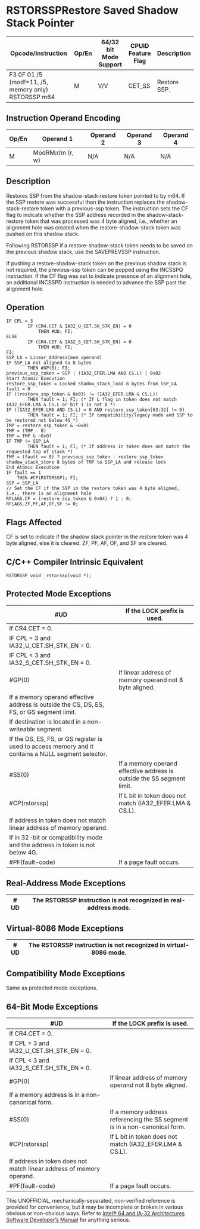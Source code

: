 # RSTORSSP**Restore Saved Shadow Stack Pointer**

| Opcode/Instruction                                  | Op/En | 64/32 bit Mode Support | CPUID Feature Flag | Description  |
| --------------------------------------------------- | ----- | ---------------------- | ------------------ | ------------ |
| F3 0F 01 /5 (mod!=11, /5, memory only) RSTORSSP m64 | M     | V/V                    | CET_SS             | Restore SSP. |

## Instruction Operand Encoding

| Op/En | Operand 1        | Operand 2 | Operand 3 | Operand 4 |
| ----- | ---------------- | --------- | --------- | --------- |
| M     | ModRM:r/m (r, w) | N/A       | N/A       | N/A       |

## Description

Restores SSP from the shadow-stack-restore token pointed to by m64. If the SSP restore was successful then the instruction replaces the shadow-stack-restore token with a previous-ssp token. The instruction sets the CF flag to indicate whether the SSP address recorded in the shadow-stack-restore token that was processed was 4 byte aligned, i.e., whether an alignment hole was created when the restore-shadow-stack token was pushed on this shadow stack.

Following RSTORSSP if a restore-shadow-stack token needs to be saved on the previous shadow stack, use the SAVEPREVSSP instruction.

If pushing a restore-shadow-stack token on the previous shadow stack is not required, the previous-ssp token can be popped using the INCSSPQ instruction. If the CF flag was set to indicate presence of an alignment hole, an additional INCSSPD instruction is needed to advance the SSP past the alignment hole.

## Operation

```
IF CPL = 3
        IF (CR4.CET & IA32_U_CET.SH_STK_EN) = 0
            THEN #​​​UD; FI;
ELSE
        IF (CR4.CET & IA32_S_CET.SH_STK_EN) = 0
            THEN #​​​UD; FI;
FI;
SSP_LA = Linear_Address(mem operand)
IF SSP_LA not aligned to 8 bytes
        THEN #​​​​GP(0); FI;
previous_ssp_token = SSP | (IA32_EFER.LMA AND CS.L) | 0x02
Start Atomic Execution
restore_ssp_token = Locked shadow_stack_load 8 bytes from SSP_LA
fault = 0
IF ((restore_ssp_token & 0x03) != (IA32_EFER.LMA & CS.L))
        THEN fault = 1; FI; (* If L flag in token does not match IA32_EFER.LMA & CS.L or bit 1 is not 0 *)
IF ((IA32_EFER.LMA AND CS.L) = 0 AND restore_ssp_token[63:32] != 0)
        THEN fault = 1; FI; (* If compatibility/legacy mode and SSP to be restored not below 4G *)
TMP = restore_ssp_token & ~0x01
TMP = (TMP - 8)
TMP = TMP & ~0x07
IF TMP != SSP_LA
        THEN fault = 1; FI; (* If address in token does not match the requested top of stack *)
TMP = (fault == 0) ? previous_ssp_token : restore_ssp_token
shadow_stack_store 8 bytes of TMP to SSP_LA and release lock
End Atomic Execution
IF fault == 1
    THEN #​CP(RSTORSSP); FI;
SSP = SSP_LA
// Set the CF if the SSP in the restore token was 4 byte aligned, i.e., there is an alignment hole
RFLAGS.CF = (restore_ssp_token & 0x04) ? 1 : 0;
RFLAGS.ZF,PF,AF,OF,SF := 0;

```

## Flags Affected

CF is set to indicate if the shadow stack pointer in the restore token was 4 byte aligned, else it is cleared. ZF, PF, AF, OF, and SF are cleared.

## C/C++ Compiler Intrinsic Equivalent

```
RSTORSSP void _rstorssp(void *);

```

## Protected Mode Exceptions

| #​​​UD                                                                                              | If the LOCK prefix is used.                                            |
| --------------------------------------------------------------------------------------------------- | ---------------------------------------------------------------------- |
| If CR4.CET = 0.                                                                                     |
| IF CPL = 3 and IA32_U_CET.SH_STK_EN = 0.                                                            |
| IF CPL < 3 and IA32_S_CET.SH_STK_EN = 0.                                                            |
| \#​​​​GP(0)                                                                                         | If linear address of memory operand not 8 byte aligned.                |
| If a memory operand effective address is outside the CS, DS, ES, FS, or GS segment limit.           |
| If destination is located in a non-writeable segment.                                               |
| If the DS, ES, FS, or GS register is used to access memory and it contains a NULL segment selector. |
| \#​​​​​SS(0)                                                                                        | If a memory operand effective address is outside the SS segment limit. |
| \#​CP(rstorssp)                                                                                     | If L bit in token does not match (IA32_EFER.LMA & CS.L).               |
| If address in token does not match linear address of memory operand.                                |
| If in 32-bit or compatibility mode and the address in token is not below 4G.                        |
| \#​PF(fault-code)                                                                                   | If a page fault occurs.                                                |

## Real-Address Mode Exceptions

| #​​​UD | The RSTORSSP instruction is not recognized in real-address mode. |
| ------ | ---------------------------------------------------------------- |

## Virtual-8086 Mode Exceptions

| #​​​UD | The RSTORSSP instruction is not recognized in virtual-8086 mode. |
| ------ | ---------------------------------------------------------------- |

## Compatibility Mode Exceptions

Same as protected mode exceptions.

## 64-Bit Mode Exceptions

| #​​​UD                                                               | If the LOCK prefix is used.                                                |
| -------------------------------------------------------------------- | -------------------------------------------------------------------------- |
| If CR4.CET = 0.                                                      |
| If CPL = 3 and IA32_U_CET.SH_STK_EN = 0.                             |
| If CPL < 3 and IA32_S_CET.SH_STK_EN = 0.                             |
| \#​​​​GP(0)                                                          | If linear address of memory operand not 8 byte aligned.                    |
| If a memory address is in a non-canonical form.                      |
| \#​​​​​SS(0)                                                         | If a memory address referencing the SS segment is in a non-canonical form. |
| \#​CP(rstorssp)                                                      | If L bit in token does not match (IA32_EFER.LMA & CS.L).                   |
| If address in token does not match linear address of memory operand. |
| \#​PF(fault-code)                                                    | If a page fault occurs.                                                    |

This UNOFFICIAL, mechanically-separated, non-verified reference is provided for convenience, but it may be
incomplete or broken in various obvious or non-obvious
ways. Refer to [Intel® 64 and IA-32 Architectures Software Developer’s Manual](https://software.intel.com/en-us/download/intel-64-and-ia-32-architectures-sdm-combined-volumes-1-2a-2b-2c-2d-3a-3b-3c-3d-and-4) for anything serious.
